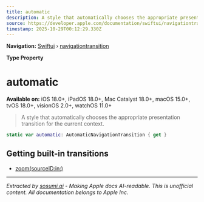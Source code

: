 ```yaml
---
title: automatic
description: A style that automatically chooses the appropriate presentation transition for the current context.
source: https://developer.apple.com/documentation/swiftui/navigationtransition/automatic
timestamp: 2025-10-29T00:12:29.330Z
---
```


**Navigation:** [Swiftui](/documentation/swiftui) › [navigationtransition](/documentation/swiftui/navigationtransition)

**Type Property**

# automatic

**Available on:** iOS 18.0+, iPadOS 18.0+, Mac Catalyst 18.0+, macOS 15.0+, tvOS 18.0+, visionOS 2.0+, watchOS 11.0+

> A style that automatically chooses the appropriate presentation transition for the current context.

```swift
static var automatic: AutomaticNavigationTransition { get }
```

## Getting built-in transitions

- [zoom(sourceID:in:)](/documentation/swiftui/navigationtransition/zoom(sourceid:in:))

---

*Extracted by [sosumi.ai](https://sosumi.ai) - Making Apple docs AI-readable.*
*This is unofficial content. All documentation belongs to Apple Inc.*
